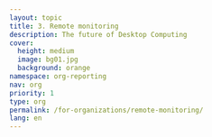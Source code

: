 ```yaml
---
layout: topic
title: 3. Remote monitoring
description: The future of Desktop Computing
cover:
  height: medium
  image: bg01.jpg
  background: orange
namespace: org-reporting
nav: org
priority: 1
type: org
permalink: /for-organizations/remote-monitoring/
lang: en
---
```

